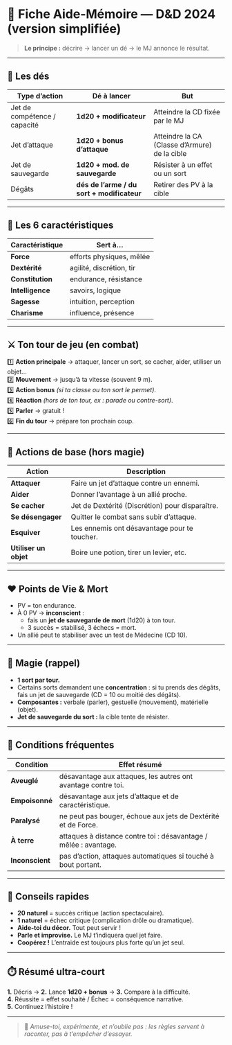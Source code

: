 # 🧾 Fiche Aide-Mémoire — D&D 2024 (version simplifiée)

> **Le principe :** décrire → lancer un dé → le MJ annonce le résultat.

---

## 🎲 Les dés

| Type d’action | Dé à lancer | But |
|----------------|--------------|-----|
| Jet de compétence / capacité | **1d20 + modificateur** | Atteindre la CD fixée par le MJ |
| Jet d’attaque | **1d20 + bonus d’attaque** | Atteindre la CA (Classe d’Armure) de la cible |
| Jet de sauvegarde | **1d20 + mod. de sauvegarde** | Résister à un effet ou un sort |
| Dégâts | **dés de l’arme / du sort + modificateur** | Retirer des PV à la cible |

---

## 💪 Les 6 caractéristiques

| Caractéristique | Sert à… |
|------------------|---------|
| **Force** | efforts physiques, mêlée |
| **Dextérité** | agilité, discrétion, tir |
| **Constitution** | endurance, résistance |
| **Intelligence** | savoirs, logique |
| **Sagesse** | intuition, perception |
| **Charisme** | influence, présence |

---

## ⚔️ Ton tour de jeu (en combat)

1️⃣ **Action principale** → attaquer, lancer un sort, se cacher, aider, utiliser un objet…  
2️⃣ **Mouvement** → jusqu’à ta vitesse (souvent 9 m).  
3️⃣ **Action bonus** *(si ta classe ou ton sort le permet)*.  
4️⃣ **Réaction** *(hors de ton tour, ex : parade ou contre-sort)*.  
5️⃣ **Parler** → gratuit !  
6️⃣ **Fin du tour** → prépare ton prochain coup.

---

## 🧱 Actions de base (hors magie)

| Action | Description |
|---------|--------------|
| **Attaquer** | Faire un jet d’attaque contre un ennemi. |
| **Aider** | Donner l’avantage à un allié proche. |
| **Se cacher** | Jet de Dextérité (Discrétion) pour disparaître. |
| **Se désengager** | Quitter le combat sans subir d’attaque. |
| **Esquiver** | Les ennemis ont désavantage pour te toucher. |
| **Utiliser un objet** | Boire une potion, tirer un levier, etc. |

---

## ❤️ Points de Vie & Mort

- PV = ton endurance.  
- À 0 PV → **inconscient** :  
  - fais un **jet de sauvegarde de mort** (1d20) à ton tour.  
  - 3 succès = stabilisé, 3 échecs = mort.  
- Un allié peut te stabiliser avec un test de Médecine (CD 10).

---

## 🔮 Magie (rappel)

- **1 sort par tour.**  
- Certains sorts demandent une **concentration** : si tu prends des dégâts, fais un jet de sauvegarde (CD = 10 ou moitié des dégâts).  
- **Composantes :** verbale (parler), gestuelle (mouvement), matérielle (objet).  
- **Jet de sauvegarde du sort :** la cible tente de résister.

---

## 🧠 Conditions fréquentes

| Condition | Effet résumé |
|------------|--------------|
| **Aveuglé** | désavantage aux attaques, les autres ont avantage contre toi. |
| **Empoisonné** | désavantage aux jets d’attaque et de caractéristique. |
| **Paralysé** | ne peut pas bouger, échoue aux jets de Dextérité et de Force. |
| **À terre** | attaques à distance contre toi : désavantage / mêlée : avantage. |
| **Inconscient** | pas d’action, attaques automatiques si touché à bout portant. |

---

## 🧭 Conseils rapides

- **20 naturel** = succès critique (action spectaculaire).  
- **1 naturel** = échec critique (complication drôle ou dramatique).  
- **Aide-toi du décor.** Tout peut servir !  
- **Parle et improvise.** Le MJ t’indiquera quel jet faire.  
- **Coopérez !** L’entraide est toujours plus forte qu’un jet seul.

---

## ⏱️ Résumé ultra-court

**1.** Décris → **2.** Lance **1d20 + bonus** → **3.** Compare à la difficulté.  
**4.** Réussite = effet souhaité / Échec = conséquence narrative.  
**5.** Continuez l’histoire !

---

> 🧡 *Amuse-toi, expérimente, et n’oublie pas : les règles servent à raconter, pas à t’empêcher d’essayer.*
